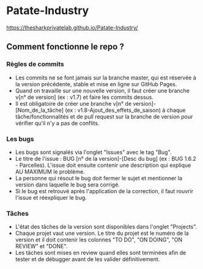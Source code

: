 # Patate-Industry

https://thesharkprivatelab.github.io/Patate-Industry/

## Comment fonctionne le repo ?

### Règles de commits

- Les commits ne se font jamais sur la branche master, qui est réservée à la version précédente, stable et mise en ligne sur GitHub Pages.
- Quand on travaille sur une nouvelle version, il faut créer une branche v[n° de version] (ex : v1.7) et faire les commits dessus.
- Il est obligatoire de créer une branche v[n° de version]-[Nom_de_la_tâche] (ex : v1.8-Ajout_des_effets_de_saison) à chaque tâche/fonctionnalités et de pull request sur la branche de version pour vérifier qu'il n'y a pas de conflits.

### Les bugs

- Les bugs sont signalés via l'onglet "Issues" avec le tag "Bug".
- Le titre de l'issue : BUG [n° de la version]-[Desc du bug] (ex : BUG 1.6.2 - Parcelles). L'issue doit ensuite contenir une description qui explique AU MAXIMUM le problème.
- La personne qui résout le bug doit fermer le sujet et mentionner la version dans laquelle le bug sera corrigé.
- Si le bug est retrouvé après l'application de la correction, il faut rouvrir l'issue et réexpliquer le bug.

### Tâches
 
 - L'état des tâches de la version sont disponibles dans l'onglet "Projects".
 - Chaque projet vaut une version. Le titre du projet est le numéro de la version et il doit contenir les colonnes "TO DO", "ON DOING", "ON REVIEW" et "DONE".
 - Les tâches sont mises en review quand elles sont terminées afin de tester et de débugger avant de les valider définitivement.

